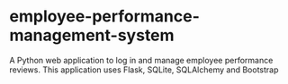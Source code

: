 # employee-performance-management-system
A Python web application to log in and manage employee performance reviews. This application uses Flask, SQLite, SQLAlchemy and Bootstrap
